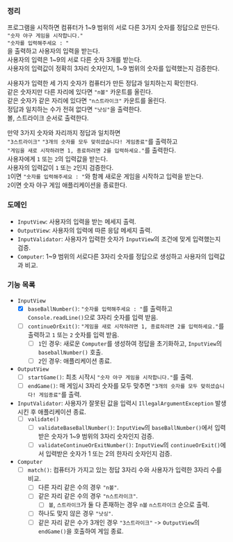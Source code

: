 ### 정리

프로그램을 시작하면 컴퓨터가 1~9 범위의 서로 다른 3가지 숫자를 정답으로 만든다.<br>
`"숫자 야구 게임을 시작합니다."`<br>
`"숫자를 입력해주세요 : "`<br> 
을 출력하고 사용자의 입력을 받는다.<br>
사용자의 입력은 1~9의 서로 다른 숫자 3개를 받는다.<br>
사용자의 입력값이 정확히 3자리 숫자인지, 1~9 범위의 숫자를 입력했는지 검증한다.<br>

사용자가 입력한 세 가지 숫자가 컴퓨터가 만든 정답과 일치하는지 확인한다.<br>
같은 숫자지만 다른 자리에 있다면 `"n볼"` 카운트를 올린다.<br>
같은 숫자가 같은 자리에 있다면 `"n스트라이크"` 카운트를 올린다.<br>
정답과 일치하는 수가 전혀 없다면 `"낫싱"`을 출력한다.<br>
볼, 스트라이크 순서로 출력한다.<br>

만약 3가지 숫자와 자리까지 정답과 일치하면<br>
`"3스트라이크"`
`"3개의 숫자를 모두 맞히셨습니다! 게임종료"`를 출력하고<br>
`"게임을 새로 시작하려면 1, 종료하려면 2를 입력하세요."`를 출력한다.<br>
사용자에게 `1` 또는 `2`의 입력값을 받는다.<br>
사용자의 입력값이 `1` 또는 `2`인지 검증한다.<br>
`1`이면 `"숫자를 입력해주세요 : "`와 함께 새로운 게임을 시작하고 입력을 받는다.<br>
`2`이면 숫자 야구 게임 애플리케이션을 종료한다.

### 도메인
- `InputView`: 사용자의 입력을 받는 메세지 출력.
- `OutputView`: 사용자의 입력에 따른 응답 메세지 출력.
- `InputValidator`: 사용자가 입력한 숫자가 `InputView`의 조건에 맞게 입력했는지 검증.
- `Computer`: 1~9 범위의 서로다른 3자리 숫자를 정답으로 생성하고 사용자의 입력값과 비교.

### 기능 목록
- `InputView`
    - [x] `baseBallNumber()`: `"숫자를 입력해주세요 : "`를 출력하고 `Console.readLine()`으로 3자리 숫자를 입력 받음.
    - [ ] `continueOrExit()`: `"게임을 새로 시작하려면 1, 종료하려면 2를 입력하세요."`를 출력하고 `1` 또는 `2` 숫자를 입력 받음.
        - [ ] `1`인 경우: 새로운 `Computer`를 생성하여 정답을 초기화하고, `InputView`의 `baseballNumber()` 호출.
        - [ ] `2`인 경우: 애플리케이션 종료.
- `OutputView`
    - [ ] `startGame()`: 최초 시작시 `"숫자 야구 게임을 시작합니다."`를 출력.
    - [ ] `endGame()`: 매 게임시 3자리 숫자를 모두 맞추면 `"3개의 숫자를 모두 맞히셨습니다! 게임종료"`를 출력.
- `InputValidator`: 사용자가 잘못된 값을 입력시 `IllegalArgumentException` 발생시킨 후 애플리케이션 종료.
    - [ ] `validate()`
        - [ ] `validateBaseBallNumber()`: `InputView`의 `baseBallNumber()`에서 입력받은 숫자가 1~9 범위의 3자리 숫자인지 검증.
        - [ ] `validateContinueOrExitNumber()`: `InputView`의 `continueOrExit()`에서 입력받은 숫자가 1 또는 2의 한자리 숫자인지 검증.
- `Computer`
    - [ ] `match()`: 컴퓨터가 가지고 있는 정답 3자리 수와 사용자가 입력한 3자리 수를 비교.
        - [ ] 다른 자리 같은 수의 경우 `"n볼"`.
        - [ ] 같은 자리 같은 수의 경우 `"n스트라이크"`.
            - [ ] `볼`, `스트라이크`가 둘 다 존재하는 경우 `n볼` `n스트라이크` 순으로 출력.
        - [ ] 하나도 맞지 않은 경우 `"낫싱"`.
        - [ ] 같은 자리 같은 수가 3개인 경우 `"3스트라이크"` -> `OutputView`의 `endGame()`을 호출하여 게임 종료.
